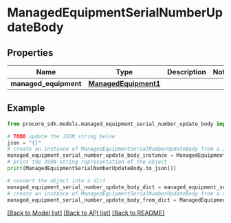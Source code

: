 # ManagedEquipmentSerialNumberUpdateBody


## Properties

Name | Type | Description | Notes
------------ | ------------- | ------------- | -------------
**managed_equipment** | [**ManagedEquipment1**](ManagedEquipment1.md) |  | 

## Example

```python
from procore_sdk.models.managed_equipment_serial_number_update_body import ManagedEquipmentSerialNumberUpdateBody

# TODO update the JSON string below
json = "{}"
# create an instance of ManagedEquipmentSerialNumberUpdateBody from a JSON string
managed_equipment_serial_number_update_body_instance = ManagedEquipmentSerialNumberUpdateBody.from_json(json)
# print the JSON string representation of the object
print(ManagedEquipmentSerialNumberUpdateBody.to_json())

# convert the object into a dict
managed_equipment_serial_number_update_body_dict = managed_equipment_serial_number_update_body_instance.to_dict()
# create an instance of ManagedEquipmentSerialNumberUpdateBody from a dict
managed_equipment_serial_number_update_body_from_dict = ManagedEquipmentSerialNumberUpdateBody.from_dict(managed_equipment_serial_number_update_body_dict)
```
[[Back to Model list]](../README.md#documentation-for-models) [[Back to API list]](../README.md#documentation-for-api-endpoints) [[Back to README]](../README.md)


